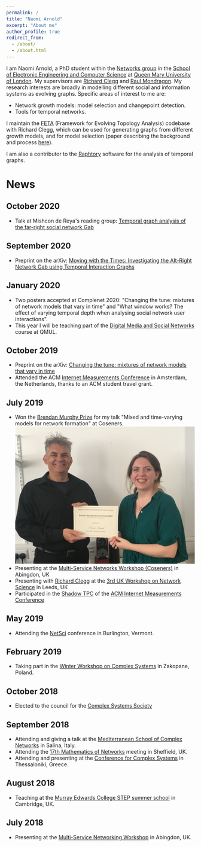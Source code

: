 ```yaml
---
permalink: /
title: "Naomi Arnold"
excerpt: "About me"
author_profile: true
redirect_from:
  - /about/
  - /about.html
---
```


I am Naomi Arnold, a PhD student within the [Networks group](https://www.eecs.qmul.ac.uk/research/view/networks) in the [School of Electronic Engineering and Computer Science](https://www.eecs.qmul.ac.uk/) at [Queen Mary University of London](https://www.qmul.ac.uk/). My supervisors are [Richard Clegg](https://www.richardclegg.org) and [Raul Mondragon](https://www.eecs.qmul.ac.uk/~raul/Rauls_page.html). My research interests are broadly in modelling different social and information systems as evolving graphs. Specific areas of interest to me are:
* Network growth models: model selection and changepoint detection.
* Tools for temporal networks.

I maintain the [FETA](https://github.com/narnolddd/FETA3) (Framework for Evolving Topology Analysis) codebase with Richard Clegg, which can be used for generating graphs from different growth models, and for model selection (paper describing the background and process [here](https://arxiv.org/abs/1909.13253)).

I am also a contributor to the [Raphtory](https://raphtory.github.io/) software for the analysis of temporal graphs.

# News

## October 2020
* Talk at Mishcon de Reya's reading group: [Temporal graph analysis of the far-right social network Gab](https://narnolddd.github.io/talks/mishcon2020)

## September 2020
* Preprint on the arXiv: [Moving with the Times: Investigating the Alt-Right Network Gab using Temporal Interaction Graphs](https://arxiv.org/abs/2009.08322Ye)

## January 2020
* Two posters accepted at Complenet 2020: "Changing the tune: mixtures of network models that vary in time" and "What window works? The effect of varying temporal depth when analysing social network user interactions".
* This year I will be teaching part of the [Digital Media and Social Networks](https://narnolddd.github.io/teaching/dmsn2020) course at QMUL.

## October 2019
* Preprint on the arXiv: [Changing the tune: mixtures of network models that vary in time](https://arxiv.org/abs/1909.13253)
* Attended the ACM [Internet Measurements Conference](https://conferences.sigcomm.org/imc/2019/) in Amsterdam, the Netherlands, thanks to an ACM student travel grant.

## July 2019

* Won the [Brendan Murphy Prize](http://coseners.net/history/brendan-murphy-prize/) for my talk "Mixed and time-varying models for network formation" at Coseners.
![alt-text](images/brendan_murphy.jpg "Brendan Murphy Prize")
* Presenting at the [Multi-Service Networks Workshop (Coseners)](http://coseners.net/coseners-2019/) in Abingdon, UK
* Presenting with [Richard Clegg](https://www.richardclegg.org) at the [3rd UK Workshop on Network Science](https://sites.google.com/view/network-science-leeds/home) in Leeds, UK
* Participated in the [Shadow TPC](https://conferences.sigcomm.org/imc/2019/shadow/) of the [ACM Internet Measurements Conference](https://conferences.sigcomm.org/imc/2019/)

## May 2019

* Attending the [NetSci](http://vermontcomplexsystems.org/events/netsci/) conference in Burlington, Vermont.

## February 2019

* Taking part in the [Winter Workshop on Complex Systems](http://wwcs2019.org/) in Zakopane, Poland.

## October 2018

* Elected to the council for the [Complex Systems Society](https://cssociety.org/news/79)

## September 2018

* Attending and giving a talk at the [Mediterranean School of Complex Networks](http://mediterraneanschoolcomplex.net/) in Salina, Italy.
* Attending the [17th Mathematics of Networks](http://www.monmeetings.org/meeting17/) meeting in Sheffield, UK.
* Attending and presenting at the [Conference for Complex Systems](http://ccs2018.web.auth.gr/) in Thessaloniki, Greece.

## August 2018

* Teaching at the [Murray Edwards College STEP summer school](https://www.murrayedwards.cam.ac.uk/step-summer-school) in Cambridge, UK.

## July 2018

* Presenting at the [Multi-Service Networking Workshop](http://coseners.net/coseners-2018/) in Abingdon, UK.

